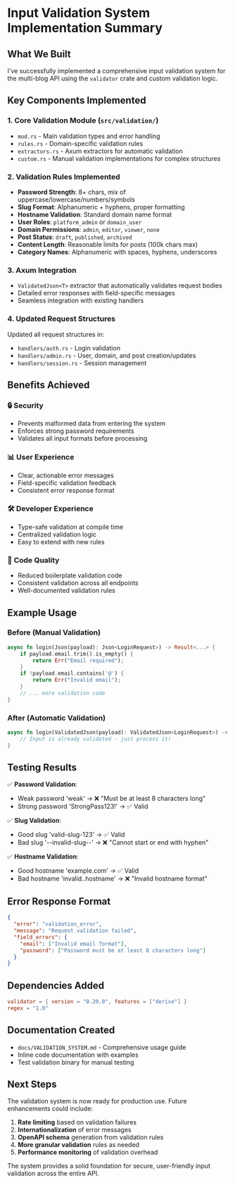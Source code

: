 # Input Validation System Implementation Summary

## What We Built

I've successfully implemented a comprehensive input validation system for the multi-blog API using the `validator` crate and custom validation logic.

## Key Components Implemented

### 1. **Core Validation Module** (`src/validation/`)
- `mod.rs` - Main validation types and error handling
- `rules.rs` - Domain-specific validation rules
- `extractors.rs` - Axum extractors for automatic validation
- `custom.rs` - Manual validation implementations for complex structures

### 2. **Validation Rules Implemented**
- **Password Strength**: 8+ chars, mix of uppercase/lowercase/numbers/symbols
- **Slug Format**: Alphanumeric + hyphens, proper formatting
- **Hostname Validation**: Standard domain name format
- **User Roles**: `platform_admin` or `domain_user`
- **Domain Permissions**: `admin`, `editor`, `viewer`, `none`
- **Post Status**: `draft`, `published`, `archived`
- **Content Length**: Reasonable limits for posts (100k chars max)
- **Category Names**: Alphanumeric with spaces, hyphens, underscores

### 3. **Axum Integration**
- `ValidatedJson<T>` extractor that automatically validates request bodies
- Detailed error responses with field-specific messages
- Seamless integration with existing handlers

### 4. **Updated Request Structures**
Updated all request structures in:
- `handlers/auth.rs` - Login validation
- `handlers/admin.rs` - User, domain, and post creation/updates
- `handlers/session.rs` - Session management

## Benefits Achieved

### 🔒 **Security**
- Prevents malformed data from entering the system
- Enforces strong password requirements
- Validates all input formats before processing

### 📊 **User Experience**
- Clear, actionable error messages
- Field-specific validation feedback
- Consistent error response format

### 🛠 **Developer Experience**
- Type-safe validation at compile time
- Centralized validation logic
- Easy to extend with new rules

### 🧹 **Code Quality**
- Reduced boilerplate validation code
- Consistent validation across all endpoints
- Well-documented validation rules

## Example Usage

### Before (Manual Validation)
```rust
async fn login(Json(payload): Json<LoginRequest>) -> Result<...> {
    if payload.email.trim().is_empty() {
        return Err("Email required");
    }
    if !payload.email.contains('@') {
        return Err("Invalid email");
    }
    // ... more validation code
}
```

### After (Automatic Validation)
```rust
async fn login(ValidatedJson(payload): ValidatedJson<LoginRequest>) -> Result<...> {
    // Input is already validated - just process it!
}
```

## Testing Results

✅ **Password Validation**: 
- Weak password 'weak' → ❌ "Must be at least 8 characters long"
- Strong password 'StrongPass123!' → ✅ Valid

✅ **Slug Validation**:
- Good slug 'valid-slug-123' → ✅ Valid  
- Bad slug '--invalid-slug--' → ❌ "Cannot start or end with hyphen"

✅ **Hostname Validation**:
- Good hostname 'example.com' → ✅ Valid
- Bad hostname 'invalid..hostname' → ❌ "Invalid hostname format"

## Error Response Format

```json
{
  "error": "validation_error",
  "message": "Request validation failed", 
  "field_errors": {
    "email": ["Invalid email format"],
    "password": ["Password must be at least 8 characters long"]
  }
}
```

## Dependencies Added

```toml
validator = { version = "0.20.0", features = ["derive"] }
regex = "1.0"
```

## Documentation Created

- `docs/VALIDATION_SYSTEM.md` - Comprehensive usage guide
- Inline code documentation with examples
- Test validation binary for manual testing

## Next Steps

The validation system is now ready for production use. Future enhancements could include:

1. **Rate limiting** based on validation failures
2. **Internationalization** of error messages  
3. **OpenAPI schema** generation from validation rules
4. **More granular validation** rules as needed
5. **Performance monitoring** of validation overhead

The system provides a solid foundation for secure, user-friendly input validation across the entire API.
